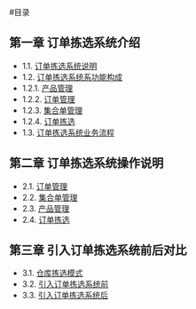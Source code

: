 #目录

## 第一章 订单拣选系统介绍
- 1.1. [订单拣选系统说明](1.1.markdown)
- 1.2. [订单拣选系统系功能构成](1.2.markdown)
 - 1.2.1. [产品管理](1.2.1.markdown)
 - 1.2.2. [订单管理](1.2.2.markdown)
 - 1.2.3. [集合单管理](1.2.3.markdown)
 - 1.2.4. [订单拣选](1.2.4.markdown) 
- 1.3. [订单拣选系统业务流程](1.3.markdown)

## 第二章 订单拣选系统操作说明
- 2.1. [订单管理](02.1.md)
- 2.2. [集合单管理](02.2.md)
- 2.3. [产品管理](02.3.md)
- 2.4. [订单拣选](02.4.md)

## 第三章 引入订单拣选系统前后对比
- 3.1. [仓库拣选模式](3.1.md)
- 3.2. [引入订单拣选系统前](3.2.md)
- 3.3. [引入订单拣选系统后](3.3.md)



  




